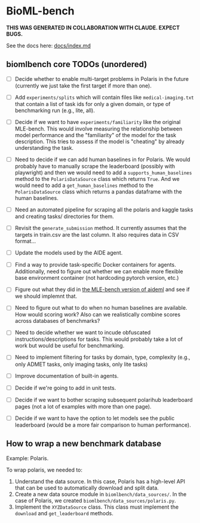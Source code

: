 # BioML-bench

**THIS WAS GENERATED IN COLLABORATION WITH CLAUDE. EXPECT BUGS.**

See the docs here: [docs/index.md](docs/index.md)


## biomlbench core TODOs (unordered)

- [ ] Decide whether to enable multi-target problems in Polaris in the future (currently we just take the first target if more than one). 
- [ ] Add `experiments/splits` which will contain files like `medical-imaging.txt` that contain a list of task ids for only a given domain, or type of benchmarking run (e.g., lite, all).
- [ ] Decide if we want to have `experiments/familiarity` like the original MLE-bench. This would involve measuring the relationship between model performance and the "familiarity" of the model for the task description. This tries to assess if the model is "cheating" by already understanding the task.
- [ ] Need to decide if we can add human baselines in for Polaris. We would probably have to manually scrape the leaderboard (possibly with playwright) and then we would need to add a `supports_human_baselines` method to the `PolarisDataSource` class which returns `True`. And we would need to add a `get_human_baselines` method to the `PolarisDataSource` class which returns a pandas dataframe with the human baselines.
- [ ] Need an automated pipeline for scraping all the polaris and kaggle tasks and creating tasks/ directories for them.
- [ ] Revisit the `generate_submission` method. It currently assumes that the targets in train.csv are the last column. It also requires data in CSV format...
- [ ] Update the models used by the AIDE agent.
- [ ] Find a way to provide task-specific Docker containers for agents. Additionally, need to figure out whether we can enable more flexible base environment container (not hardcoding pytorch version, etc.)
- [ ] Figure out what they did in [the MLE-bench version of aideml](https://github.com/WecoAI/aideml/compare/main...thesofakillers:aideml:main) and see if we should implemnt that.
- [ ] Need to figure out what to do when no human baselines are available. How would scoring work? Also can we realistically combine scores across databases of benchmarks?
- [ ] Need to decide whether we want to incude obfuscated instructions/descriptions for tasks. This would probably take a lot of work but would be useful for benchmarking.
- [ ] Need to implement filtering for tasks by domain, type, complexity (e.g., only ADMET tasks, only imaging tasks, only lite tasks)
- [ ] Improve documentation of built-in agents.
- [ ] Decide if we're going to add in unit tests.
- [ ] Decide if we want to bother scraping subsequent polarihub leaderboard pages (not a lot of examples with more than one page).
- [ ] Decide if we want to have the option to let models see the public leaderboard (would be a more fair comparison to human performance).



## How to wrap a new benchmark database

Example: Polaris.

To wrap polaris, we needed to:

1. Understand the data source. In this case, Polaris has a high-level API that can be used to automatically download and split data.
2. Create a new data source module in `biomlbench/data_sources/`. In the case of Polaris, we created `biomlbench/data_sources/polaris.py`.
3. Implement the `XYZDataSource` class. This class must implement the `download` and `get_leaderboard` methods.

